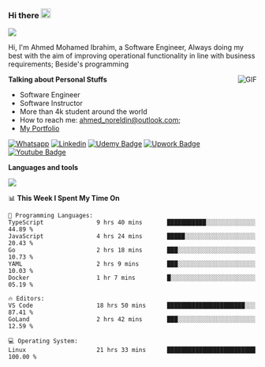 ### Hi there <img src="https://raw.githubusercontent.com/MartinHeinz/MartinHeinz/master/wave.gif" width="20px">

![](https://komarev.com/ghpvc/?username=2hmad&color=lightgrey)

Hi, I'm Ahmed Mohamed Ibrahim, a Software Engineer, Always doing my best with the aim of improving operational functionality in line with business requirements; Beside's programming

  <img align="right" alt="GIF" src="https://media.giphy.com/media/836HiJc7pgzy8iNXCn/giphy.gif" />
  
**Talking about Personal Stuffs**

- Software Engineer
- Software Instructor
- More than 4k student around the world
- How to reach me: ahmed_noreldin@outlook.com;
- [My Portfolio](https://ahmednoreldin.com)

[![Whatsapp](https://img.shields.io/badge/WhatsApp-25D366?style=for-the-badge&logo=whatsapp&logoColor=white)](http://wa.me/201275457924)
[![Linkedin](https://img.shields.io/badge/LinkedIn-0077B5?style=for-the-badge&logo=linkedin&logoColor=white)](https://www.linkedin.com/in/ahmednoreldin)
[![Udemy Badge](https://img.shields.io/badge/Udemy-EC5252?style=for-the-badge&logo=Udemy&logoColor=white)](https://www.udemy.com/user/ahmed-mohamed-1/) 
[![Upwork Badge](https://img.shields.io/badge/Upwork-14a800?style=for-the-badge&logo=Upwork&logoColor=white)](https://www.upwork.com/freelancers/~01788957435aed0aa5)
[![Youtube Badge](https://img.shields.io/badge/youtube-FF0000?style=for-the-badge&logo=youtube&logoColor=white)](https://www.youtube.com/@code_with_ahmed)

**Languages and tools**  

<img src="https://skillicons.dev/icons?i=aws,gcp,azure,react,vue,flutter,php,cpp,docker,elasticsearch,express,git,githubactions,go,grafana,graphql,java,kafka,kubernetes,laravel,mongodb,mysql,nestjs,nextjs,nodejs,nuxtjs,php,postgres,postman,react,redis,redux,spring,sqlite,ts">

<!--START_SECTION:waka-->
📊 **This Week I Spent My Time On** 

```text
💬 Programming Languages: 
TypeScript               9 hrs 40 mins       ███████████░░░░░░░░░░░░░░   44.89 % 
JavaScript               4 hrs 24 mins       █████░░░░░░░░░░░░░░░░░░░░   20.43 % 
Go                       2 hrs 18 mins       ███░░░░░░░░░░░░░░░░░░░░░░   10.73 % 
YAML                     2 hrs 9 mins        ███░░░░░░░░░░░░░░░░░░░░░░   10.03 % 
Docker                   1 hr 7 mins         █░░░░░░░░░░░░░░░░░░░░░░░░   05.19 % 

🔥 Editors: 
VS Code                  18 hrs 50 mins      ██████████████████████░░░   87.41 % 
GoLand                   2 hrs 42 mins       ███░░░░░░░░░░░░░░░░░░░░░░   12.59 % 

💻 Operating System: 
Linux                    21 hrs 33 mins      █████████████████████████   100.00 % 
```


<!--END_SECTION:waka-->
 
